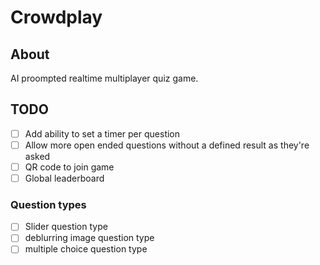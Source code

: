 # Crowdplay

## About

AI proompted realtime multiplayer quiz game.

## TODO

- [ ] Add ability to set a timer per question
- [ ] Allow more open ended questions without a defined result as they're asked
- [ ] QR code to join game
- [ ] Global leaderboard

### Question types

- [ ] Slider question type
- [ ] deblurring image question type
- [ ] multiple choice question type
